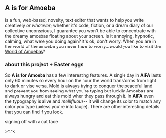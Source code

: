 ## A is for Amoeba ##

is a fun, web-based, novelty, text editor that wants to help you write creatively _or whatever_;
whether it's code, fiction, or a dream diary of our collective unconscious, I guarantee you won't
be able to concentrate with the dreamy amoebas floating about your screen. Is it annoying, hypnotic,
calming, what were you doing again? It's ok, don't worry. When you are in the world of the amoeba you never have to worry...would you like to visit the [World of Amoebas](jzwood.github.io/Amoeba-Edit)?


### about this project + Easter eggs ###

So **A is for Amoeba** has a few interesting features. A single day in **AiFA** lasts only 60 minutes so every hour on the hour the world transforms from light to dark or vise versa. Mold is always trying to conquer the peaceful land and prevent you from seeing what you're typing but luckily Amoebas are always hungry and eat this mold when they pass through it. In **AiFA** even the typography is alive and _mellifluous_-- it will change its color to match any color you type (unless you're into taupe). There are other interesting details that you can find if you look.

signing off with a cat face

\>^.^<
